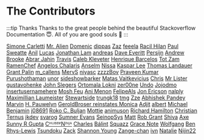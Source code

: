 # The Contributors

:::tip Thanks
Thanks to the great people behind the beautiful Stackoverflow Documentation :innocent:. All of you are good souls :100:
:::

[Simone Carletti](https://stackoverflow.com/users/123527/simone-carletti) [Mr. Alien](https://stackoverflow.com/users/1542290/mr-alien) [Domenic](https://stackoverflow.com/users/3191/domenic) [dippas](https://stackoverflow.com/users/3448527/dippas) [Zaz](https://stackoverflow.com/users/405550/zaz) [feeela](https://stackoverflow.com/users/341201/feeela) [Racil Hilan](https://stackoverflow.com/users/3215948/racil-hilan) [Paul Sweatte](https://stackoverflow.com/users/1113772/paul-sweatte) [Anil](https://stackoverflow.com/users/711308/anil) [Lucas](https://stackoverflow.com/users/1136709/lucas) [Jonathan Lam](https://stackoverflow.com/users/2397327/jonathan-lam) [andreas](https://stackoverflow.com/users/4952806/andreas) [Dave Everitt](https://stackoverflow.com/users/123033/dave-everitt) [Persijn](https://stackoverflow.com/users/3999748/persijn) [Andrew Brooke](https://stackoverflow.com/users/2278598/andrew-brooke) [Abrar Jahin](https://stackoverflow.com/users/2193439/abrar-jahin) [Travis](https://stackoverflow.com/users/307338/travis) [Caleb Kleveter](https://stackoverflow.com/users/5236226/caleb-kleveter) [Henrique Barcelos](https://stackoverflow.com/users/1798341/henrique-barcelos) [Tot Zam](https://stackoverflow.com/users/4660897/tot-zam) [RamenChef](https://stackoverflow.com/users/6392939/ramenchef) [Angelos Chalaris](https://stackoverflow.com/users/1650200/angelos-chalaris) [Anselm](https://stackoverflow.com/users/1245775/anselm) [Nissa](https://stackoverflow.com/users/6388243/nissa) [Kaspar Lee](https://stackoverflow.com/users/5620297/kaspar-lee) [Thomas Landauer](https://stackoverflow.com/users/1668200/thomas-landauer) [Grant Palin](https://stackoverflow.com/users/68763/grant-palin) [m_callens](https://stackoverflow.com/users/5270744/m-callens) [MervS](https://stackoverflow.com/users/1847471/mervs) [niyasc](https://stackoverflow.com/users/1520248/niyasc) [zzzzBov](https://stackoverflow.com/users/497418/zzzzbov) [Praveen Kumar Purushothaman](https://stackoverflow.com/users/462627/praveen-kumar-purushothaman) [unor](https://stackoverflow.com/users/1591669/unor) [sideshowbarker](https://stackoverflow.com/users/441757/sideshowbarker) [Matas Vaitkevicius](https://stackoverflow.com/users/1509764/matas-vaitkevicius) [Chris](https://stackoverflow.com/users/2030321/chris) [Mr Lister](https://stackoverflow.com/users/1016716/mr-lister) [gustavohenke](https://stackoverflow.com/users/2083599/gustavohenke) [John Slegers](https://stackoverflow.com/users/1946501/john-slegers) [Ortomala Lokni](https://stackoverflow.com/users/1807667/ortomala-lokni) [zer00ne](https://stackoverflow.com/users/2813224/zer00ne) [Undo](https://stackoverflow.com/users/1849664/undo) [Jojodmo](https://stackoverflow.com/users/2767207/jojodmo) [insertusernamehere](https://stackoverflow.com/users/1456376/insertusernamehere) [Mosh Feu](https://stackoverflow.com/users/863110/mosh-feu) [Ani Menon](https://stackoverflow.com/users/2142994/ani-menon) [FelipeAls](https://stackoverflow.com/users/137626/felipeals) [Jon Ericson](https://stackoverflow.com/users/1438/jon-ericson) [nalply](https://stackoverflow.com/users/220060/nalply) [Maximillian Laumeister](https://stackoverflow.com/users/2234742/maximillian-laumeister) [Stewartside](https://stackoverflow.com/users/2889988/stewartside) [trungk18](https://stackoverflow.com/users/3375906/trungk18) [tmg](https://stackoverflow.com/users/3805023/tmg) [Zze](https://stackoverflow.com/users/3509591/zze) [Abhishek Pandey](https://stackoverflow.com/users/6670723/abhishek-pandey) [Marvin](https://stackoverflow.com/users/4616087/marvin) [H. Pauwelyn](https://stackoverflow.com/users/4551041/h-pauwelyn) [GeroldBroser reinstates Monica](https://stackoverflow.com/users/1744774/geroldbroser-reinstates-monica) [Adjit](https://stackoverflow.com/users/1887101/adjit) [albert](https://stackoverflow.com/users/401672/albert) [Michael Benjamin](https://stackoverflow.com/users/3597276/michael-benjamin) [j08691](https://stackoverflow.com/users/616443/j08691) [Roko C. Buljan](https://stackoverflow.com/users/383904/roko-c-buljan) [Mottie](https://stackoverflow.com/users/145346/mottie) [animuson](https://stackoverflow.com/users/246246/animuson) [Richard Hamilton](https://stackoverflow.com/users/4703663/richard-hamilton) [Christian Ternus](https://stackoverflow.com/users/2797476/christian-ternus) [jkdev](https://stackoverflow.com/users/3345375/jkdev) [svarog](https://stackoverflow.com/users/1410465/svarog) [Sumner Evans](https://stackoverflow.com/users/2319844/sumner-evans) [SeinopSys](https://stackoverflow.com/users/1344955/seinopsys) [Matt](https://stackoverflow.com/users/5024726/matt) [Rob Grant](https://stackoverflow.com/users/61938/rob-grant) [Shiva](https://stackoverflow.com/users/2490343/shiva) [Axe](https://stackoverflow.com/users/705471/axe) [Sunny R Gupta](https://stackoverflow.com/users/1477051/sunny-r-gupta) [CᴴᵁᴮᴮʸNᴵᴺᴶᴬ](https://stackoverflow.com/users/1563558/c%e1%b4%b4%e1%b5%81%e1%b4%ae%e1%b4%ae%ca%b8n%e1%b4%b5%e1%b4%ba%e1%b4%b6%e1%b4%ac) [Charles](https://stackoverflow.com/users/634324/charles) [B&#225;lint](https://stackoverflow.com/users/4934560/b%c3%a1lint) [Squazz](https://stackoverflow.com/users/1955317/squazz) [Grace Note](https://stackoverflow.com/users/274402/grace-note) [Wolfgang](https://stackoverflow.com/users/1979340/wolfgang) [Ben Rhys-Lewis](https://stackoverflow.com/users/4509121/ben-rhys-lewis) [Tsundoku](https://stackoverflow.com/users/6002174/tsundoku) [Zack](https://stackoverflow.com/users/6567876/zack) [Shannon Young](https://stackoverflow.com/users/3337722/shannon-young) [Zange-chan](https://stackoverflow.com/users/6395838/zange-chan) [ivn](https://stackoverflow.com/users/2722212/ivn) [Natalie](https://stackoverflow.com/users/4345777/natalie) [Nijin22](https://stackoverflow.com/users/3298787/nijin22) 
